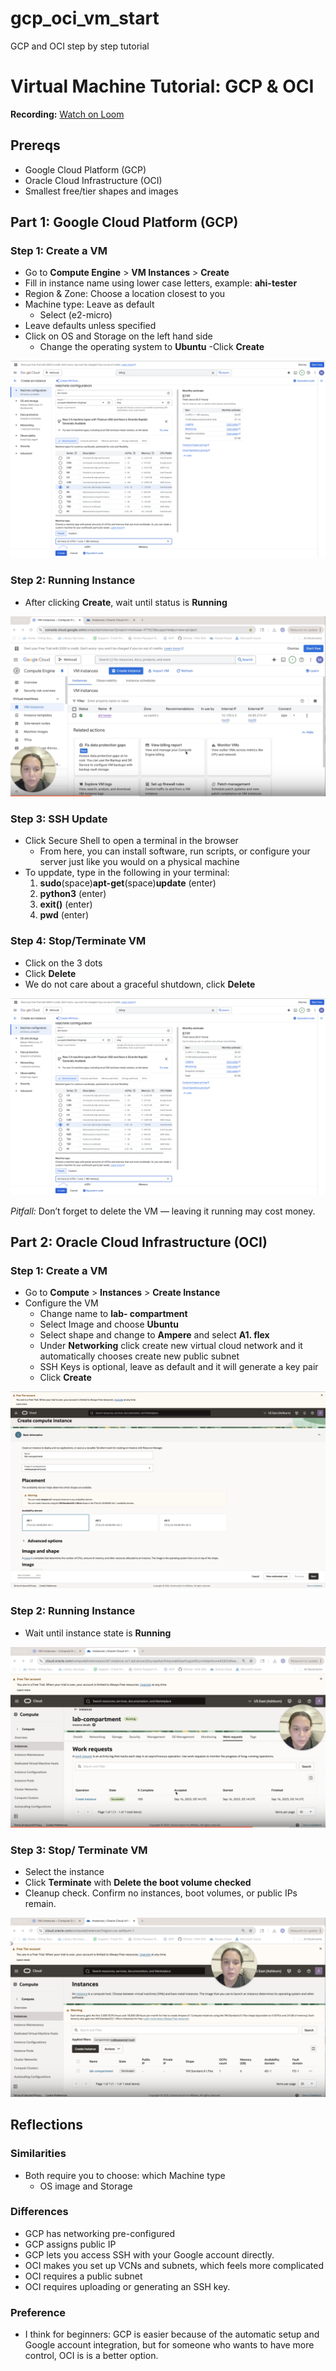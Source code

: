# gcp_oci_vm_start
GCP and OCI step by step tutorial
# Virtual Machine Tutorial: GCP & OCI

**Recording:** [Watch on Loom](https://www.loom.com/share/3083d00be535445b97c2cb42f8e749ec?sid=a3792a61-d27b-4e74-8951-efa0eb55a19b)

## Prereqs
- Google Cloud Platform (GCP)
- Oracle Cloud Infrastructure (OCI)
- Smallest free/tier shapes and images

## Part 1: Google Cloud Platform (GCP)

### Step 1: Create a VM
- Go to **Compute Engine** > **VM Instances** > **Create**
- Fill in instance name using lower case letters, example: **ahi-tester**
- Region & Zone: Choose a location closest to you
- Machine type: Leave as default
   - Select (e2-micro)
- Leave defaults unless specified
- Click on OS and Storage on the left hand side
	- Change the operating system to **Ubuntu**
-Click **Create**

![GCP VM create](https://github.com/Elymar23/gcp_oci_vm_start/blob/main/GCP-%20Create%20Instance.png)


### Step 2: Running Instance
- After clicking **Create**, wait until status is **Running**

![GCP running](images/gcp_running.png)

### Step 3: SSH Update
- Click Secure Shell to open a terminal in the browser
	- From here, you can install software, run scripts, or configure your server just like you would on a physical machine 
- To uppdate, type in the following in your terminal:
	 1. **sudo**(space)**apt-get**(space)**update** (enter)
     2. **python3** (enter)
     3. **exit()** (enter)
     4. **pwd** (enter)

### Step 4: Stop/Terminate VM
- Click on the 3 dots
- Click **Delete**
- We do not care about a graceful shutdown, click **Delete**

![GCP VM create form](images/gcp_create.png)

*Pitfall:* Don’t forget to delete the VM — leaving it running may cost money.

## Part 2: Oracle Cloud Infrastructure (OCI)

### Step 1: Create a VM
- Go to **Compute** > **Instances** > **Create Instance**
- Configure the VM
	- Change name to **lab- compartment**
 	- Select Image and choose **Ubuntu**
	- Select shape and change to **Ampere** and select **A1. flex**
	- Under **Networking** click create new virtual cloud network and it automatically chooses create new public subnet
	- SSH Keys is optional, leave as default and it will generate a key pair
	- Click **Create**

![OCI create](images/oci_create.png)

### Step 2: Running Instance
- Wait until instance state is **Running**

![OCI running](images/oci_running.png)


### Step 3: Stop/ Terminate VM
- Select the instance
- Click **Terminate** with **Delete the boot volume checked**
- Cleanup check. Confirm no instances, boot volumes, or public IPs remain.

![OCI terminated](images/oci_terminated.png)

## Reflections
### Similarities
- Both require you to choose: which Machine type
	- OS image and Storage
### Differences
- GCP has networking pre-configured
- GCP assigns public IP
- GCP lets you access SSH with your Google account directly.
- OCI makes you set up VCNs and subnets, which feels more complicated
- OCI requires a public subnet
- OCI requires uploading or generating an SSH key.
### Preference 
- I think for  beginners: GCP is easier because of the automatic setup and Google account integration,
	but for someone who wants to have more control, OCI is is a better option.
